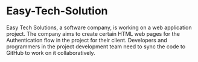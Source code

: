 # Easy-Tech-Solution
Easy Tech Solutions, a software company, is working on a web application project. The company aims to create certain HTML web pages for the Authentication flow in the project for their client. Developers and programmers in the project development team need to sync the code to GitHub to work on it collaboratively.
